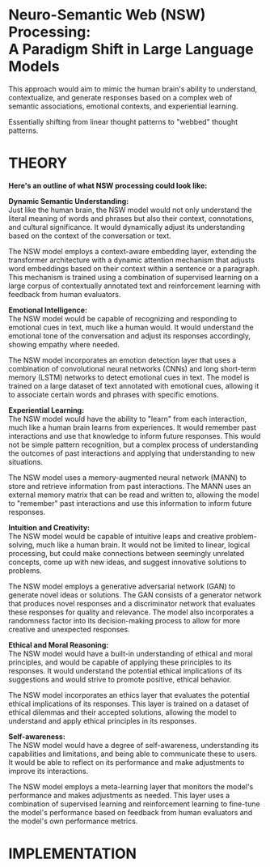 # Neuro-Semantic Web (NSW) Processing:<br>A Paradigm Shift in Large Language Models
This approach would aim to mimic the human brain's ability to understand, contextualize, and generate responses based on a complex web of semantic associations, emotional          contexts, and experiential learning.<br>

Essentially shifting from linear thought patterns to "webbed" thought patterns.

# THEORY

**Here's an outline of what NSW processing could look like:**<br>

**Dynamic Semantic Understanding:**<br>
Just like the human brain, the NSW model would not only understand the literal meaning of words and phrases but also their context, connotations, and cultural significance. It     would dynamically adjust its understanding based on the context of the conversation or text.<br>

The NSW model employs a context-aware embedding layer, extending the transformer architecture with a dynamic attention mechanism that adjusts word embeddings based on their context within a sentence or a paragraph. This mechanism is trained using a combination of supervised learning on a large corpus of contextually annotated text and reinforcement learning with feedback from human evaluators.

**Emotional Intelligence:**<br>
The NSW model would be capable of recognizing and responding to emotional cues in text, much like a human would. It would understand the emotional tone of the conversation and     adjust its responses accordingly, showing empathy where needed.<br>

The NSW model incorporates an emotion detection layer that uses a combination of convolutional neural networks (CNNs) and long short-term memory (LSTM) networks to detect emotional cues in text. The model is trained on a large dataset of text annotated with emotional cues, allowing it to associate certain words and phrases with specific emotions.

**Experiential Learning:**<br>
The NSW model would have the ability to "learn" from each interaction, much like a human brain learns from experiences. It would remember past interactions and use that            knowledge to inform future responses. This would not be simple pattern recognition, but a complex process of understanding the outcomes of past interactions and applying that      understanding to new situations.<br>

The NSW model uses a memory-augmented neural network (MANN) to store and retrieve information from past interactions. The MANN uses an external memory matrix that can be read and written to, allowing the model to "remember" past interactions and use this information to inform future responses.

**Intuition and Creativity:**<br>
The NSW model would be capable of intuitive leaps and creative problem-solving, much like a human brain. It would not be limited to linear, logical processing, but could make      connections between seemingly unrelated concepts, come up with new ideas, and suggest innovative solutions to problems.<br>

The NSW model employs a generative adversarial network (GAN) to generate novel ideas or solutions. The GAN consists of a generator network that produces novel responses and a discriminator network that evaluates these responses for quality and relevance. The model also incorporates a randomness factor into its decision-making process to allow for more creative and unexpected responses.

**Ethical and Moral Reasoning:**<br>
The NSW model would have a built-in understanding of ethical and moral principles, and would be capable of applying these principles to its responses. It would understand the      potential ethical implications of its suggestions and would strive to promote positive, ethical behavior.<br>

The NSW model incorporates an ethics layer that evaluates the potential ethical implications of its responses. This layer is trained on a dataset of ethical dilemmas and their accepted solutions, allowing the model to understand and apply ethical principles in its responses.

**Self-awareness:**<br>
The NSW model would have a degree of self-awareness, understanding its capabilities and limitations, and being able to communicate these to users. It would be able to reflect on   its performance and make adjustments to improve its interactions.<br>

The NSW model employs a meta-learning layer that monitors the model's performance and makes adjustments as needed. This layer uses a combination of supervised learning and reinforcement learning to fine-tune the model's performance based on feedback from human evaluators and the model's own performance metrics.

# IMPLEMENTATION
